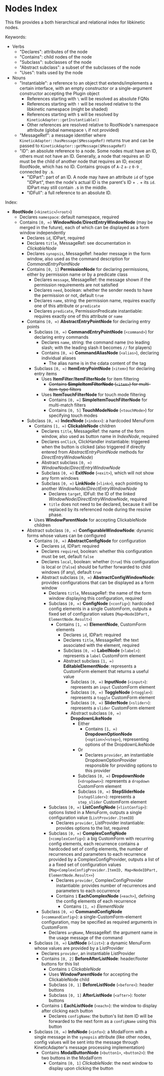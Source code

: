 # Nodes Index
This file provides a both hierarchical and relational index for libkinetic nodes.

Keywords:
- Verbs
  - "Declares": attributes of the node
  - "Contains": child nodes of the node
  - "Subclass": subclasses of the node
  - "Abstract subclass": a subset of the subclasses of the node
  - "Uses": traits used by the node
- Nouns
  - "Instantiable": a reference to an object that extends/implements a certain interface, with an empty constructor or a single-argument constructor accepting the Plugin object
    - References starting with `\` will be resolved as absolute FQNs
    - References starting with `!` will be resolved relative to the libkinetic namespace (might be shaded)
    - References starting with `$` will be resolved by `KineticAdapter::getInstantiable()`
    - Other references are resolved relative to RootNode's namespace attribute (global namespace `\` if not provided)
  - "MessageRef": a message identifier where `KineticAdapter::hasMessage($MessageRef)` returns true and can be passed to `KineticAdapter::getMessage($MessageRef)`
  - "ID": an absolute reference to a node. Some nodes must have an ID, others must not have an ID. Generally, a node that requires an ID must be the child of another node that requires an ID, except RootNode, which has no ID. Contains groups of `A-Z` `a-z` `0-9` `_` connected by `.`s.
    - "IDPart": part of an ID. A node may have an attribute `id` of type "IDPart", then the node's actual ID is the parent's ID + `.` + its `id`. IDPart may still contain `.`s in the middle.
    - "IDFull": a full reference to an absolute ID.

Index:

- **RootNode** (`<kinetic>`/`<root>`)
  - Declares `namespace`: default namespace, required
  - Contains `[0, ∞)` **WindowNode**/**DirectEntryWindowNode** (may be merged in the future), each of which can be displayed as a form window independently
    - Declares `id`, IDPart, required
    - Declares `title`, MessageRef: see documentation in *ClickableNode*
    - Declares `synopsis`, MessageRef: header message in the form window, also used as the command description for *CommandEntryPointNode*
    - Contains `[0, 1]` **PermissionNode** for declaring permissions, either by permission name or by a predicate class
      - Declares `message`, MessageRef: the message shown if the permission requirements are not satisfied
      - Declares `need`, boolean: whether the sender needs to have the permission or not, default `true`
      - Declares `name`, string: the permission name, requires exactly one of this attribute or `predicate`
      - Declares `predicate`, PermissionPredicate instantiable: requires exactly one of this attribute or `name`
    - Contains `[0, ∞)` **AbstractEntryPointNode** for declaring entry points
      - Subclass `[0, ∞)` **CommandEntryPointNode** (`<command>`) for declaring entry commands
        - Declares `name`, string: the command name (no leading slash; with the leading slash it becomes `//` for players)
        - Contains `[0, ∞)` **CommandAliasNode** (`<alias>`), declaring individual aliases
          - The alias name is in the cdata content of the tag
      - Subclass `[0, ∞)` **ItemEntryPointNode** (`<item>`) for declaring entry items <!-- TODO: change structure -->
        - Uses **ItemFilter**/**ItemFilterNode** for item filtering
          - ~~Contains **SimpleItemFilterNode** (`<item>`) for multi-item-type filters~~
        - Uses **ItemTouchFilterNode** for touch mode filtering
          - Contains `[0, ∞]` **SimpleItemTouchFilterNode** for multi-match filters
          - Contains `[0, 5]` **TouchModeNode** (`<touchMode>`) for specifying touch modes
    - Subclass `[0, ∞)` **IndexNode** (`<index>`): a hardcoded MenuForm
      - Contains `[1, ∞)` **ClickableNode** children
        - Declares `title`, MessageRef: the name of the form window, also used as button name in *IndexNode*, required
        - Declares `onClick`, ClickHandler instantiable: triggered when the button is clicked (also triggered if directly entered from *AbstractEntryPointNode* methods for *DirectEntryWindowNode*)
        - Abstract subclass `[0, ∞)` *WindowNode*/*DirectEntryWindowNode*
        - Subclass `[0, ∞)` **ExitNode** (`<exit>`), which will not show any form windows
        - Subclass `[0, ∞)` **LinkNode** (`<link>`), each pointing to another *WindowNode*/*DirectEntryWindowNode*
          - Declares `target`, IDFull: the ID of the linked *WindowNode*/*DirectEntryWindowNode*, required
          - `title` does not need to be declared, because it will be replaced by its referenced node during the resolve phase.
      - Uses **WindowParentNode** for accepting ClickableNode children
    - Abstract subclass `[0, ∞)` **ConfigurableWindowNode**: dynamic forms whose values can be configured
      - Contains `[0, ∞)` **AbstractConfigNode** for configuration
        - Declares `id`, IDPart: required
        - Declares `required`, boolean: whether this configuration must be set, default `false`
        - Declares `local`, boolean: whether (`true`) this configuration is local or (`false`) should be further forwarded to child windows (if any), default `true`
        - Abstract subclass `[0, ∞)` **AbstractConfigWindowNode**: provides configurations that can be displayed as a form window
          - Declares `title`, MessageRef: the name of the form window displaying this configuration, required
          - Subclass `[0, ∞)` **ConfigNode** (`<config>`): hardcoded config elements in a single CustomForm, outputs a fixed set of configuration values (`Map<NodeIDPart, ElementNode.Result>`)
            - Contains `[1, ∞)` **ElementNode**, CustomForm elements
              - Declares `id`, IDPart: required
              - Declares `title`, MessageRef: the text associated with the element, required
              - Subclass `[0, ∞)` **LabelNode** (`<label>`): represents a `label` CustomForm element
              - Abstract subclass `[1, ∞)` **EditableElementNode**: represents a CustomForm element that returns a useful value
                - Subclass `[0, ∞)` **InputNode** (`<input>`): represents an `input` CustomForm element
                - Subclass `[0, ∞)` **ToggleNode** (`<toggle>`): represents a `toggle` CustomForm element
                - Subclass `[0, ∞)` **SliderNode** (`<slider>`): represents a `slider` CustomForm element
                - Abstract subclass `[0, ∞)` **DropdownLikeNode**
                  - Either
                    - Contains `[1, ∞)` **DropdownOptionNode** (`<option>`/`<step>`), representing options of the DropdownLikeNode
                  - Or
                    - Declares `provider`, an instantiable DropdownOptionProvider responsible for providing options to this provider
                  - Subclass `[0, ∞)` **DropdownNode** (`<dropdown>`): represents a `dropdown` CustomForm element
                  - Subclass `[0, ∞)` **StepSliderNode** (`<stepSlider>`): represents a `step_slider` CustomForm element
          - Subclass `[0, ∞)` **ListConfigNode** (`<listConfig>`): options listed in a MenuForm, outputs a single configuration value (`ListProvider.ItemID`)
            - Declares `provider`, ListProvider instantiable: provides options to the list, required
          - Subclass `[0, ∞)` **ComplexConfigNode** (`<complexConfig>`): a big CustomForm with recurring config elements, each recurrence contains a hardcoded set of config elements, the number of recurrences and parameters to each recurrence provided by a ComplexConfigProvider, outputs a list of a a fixed set of configuration values (`Map<ComplexConfigProvider.ItemID, Map<NodeIDPart, ElementNode.Result>>`)
            - Declares `provider`, ComplexConfigProvider instantiable: provides number of recurrences and parameters to each occurrence
            - Contains `1` **EachComplexNode** (`<each>`), defining the config elements of each recurrence
              - Contains `[1, ∞)` *ElementNode*
        - Subclass `[0, ∞)` **CommandConfigNode** (`<commandConfig>`): a single-CustomForm-element configuration, may be specified as required arguments in CustomForm
          - Declares `argName`, MessageRef: the argument name in the usage message of the command
      - Subclass `[0, ∞)` **ListNode** (`<list>`): a dynamic MenuForm whose values are provided by a ListProvider
        - Declares `provider`, an instantiable ListProvider
        - Contains `[0, 2]` **BeforeAfterListNode**: header/footer buttons for this list
          - Contains `1` *ClickableNode*
          - Uses **WindowParentNode** for accepting the ClickableNode child
          - Subclass `[0, 1]` **BeforeListNode** (`<before>`): header buttons
          - Subclass `[0, 1]` **AfterListNode** (`<after>`): footer buttons
        - Contains `1` **EachListNode** (`<each>`): the window to display after clicking each button
          - Declares `configName`: the button's list item ID will be forwarded to the next form as a `configName` using this button
      - Subclass `[0, ∞)` **InfoNode** (`<info>`): a ModalForm with a single message in the `synopsis` attribute (like other nodes, config values will be sent into the message through KineticAdapter's message processing implementation)
        - Contains **ModalButtonNode** (`<button1>`, `<button2>`): the two buttons in the ModalForm
          - Contains `[0, 1]` *ClickableNode*: the next window to display upon clicking the button
